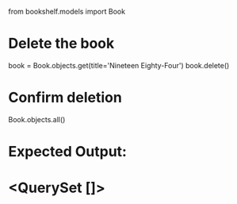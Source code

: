 from bookshelf.models import Book

# Delete the book
book = Book.objects.get(title='Nineteen Eighty-Four')
book.delete()

# Confirm deletion
Book.objects.all()

# Expected Output:
# <QuerySet []>

